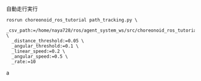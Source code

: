 自動走行実行


    rosrun choreonoid_ros_tutorial path_tracking.py \
      _csv_path:=/home/naya728/ros/agent_system_ws/src/choreonoid_ros_tutorial/src/log.csv \
      _distance_threshold:=0.05 \
      _angular_threshold:=0.1 \
      _linear_speed:=0.2 \
      _angular_speed:=0.5 \
      _rate:=10

a
